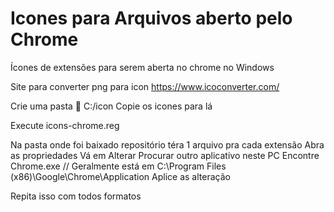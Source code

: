 # Icones para Arquivos aberto pelo Chrome
Ícones de extensões para serem aberta no chrome no Windows

Site para converter png para icon
https://www.icoconverter.com/

Crie uma pasta 📂 C:/icon
Copie os icones para lá

Execute icons-chrome.reg

Na pasta onde foi baixado repositório téra 1 arquivo pra cada extensão
Abra as propriedades 
Vá em Alterar
Procurar outro aplicativo neste PC
Encontre Chrome.exe // Geralmente está em C:\Program Files (x86)\Google\Chrome\Application
Aplice as alteração

Repita isso com todos formatos
